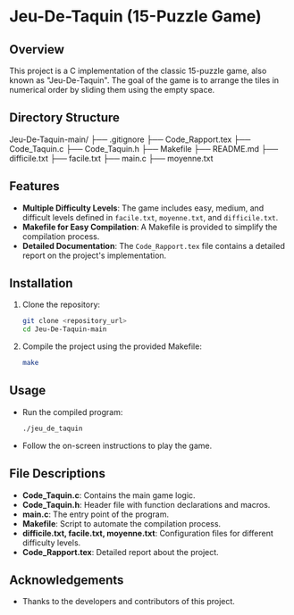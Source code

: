 # Jeu-De-Taquin (15-Puzzle Game)

## Overview
This project is a C implementation of the classic 15-puzzle game, also known as "Jeu-De-Taquin". The goal of the game is to arrange the tiles in numerical order by sliding them using the empty space.

## Directory Structure
Jeu-De-Taquin-main/
  ├── .gitignore
  ├── Code_Rapport.tex
  ├── Code_Taquin.c
  ├── Code_Taquin.h
  ├── Makefile
  ├── README.md
  ├── difficile.txt
  ├── facile.txt
  ├── main.c
  ├── moyenne.txt


## Features
- **Multiple Difficulty Levels**: The game includes easy, medium, and difficult levels defined in `facile.txt`, `moyenne.txt`, and `difficile.txt`.
- **Makefile for Easy Compilation**: A Makefile is provided to simplify the compilation process.
- **Detailed Documentation**: The `Code_Rapport.tex` file contains a detailed report on the project's implementation.

## Installation
1. Clone the repository:
    ```sh
    git clone <repository_url>
    cd Jeu-De-Taquin-main
    ```
2. Compile the project using the provided Makefile:
    ```sh
    make
    ```

## Usage
- Run the compiled program:
    ```sh
    ./jeu_de_taquin
    ```
- Follow the on-screen instructions to play the game.

## File Descriptions
- **Code_Taquin.c**: Contains the main game logic.
- **Code_Taquin.h**: Header file with function declarations and macros.
- **main.c**: The entry point of the program.
- **Makefile**: Script to automate the compilation process.
- **difficile.txt, facile.txt, moyenne.txt**: Configuration files for different difficulty levels.
- **Code_Rapport.tex**: Detailed report about the project.


## Acknowledgements
- Thanks to the developers and contributors of this project.

